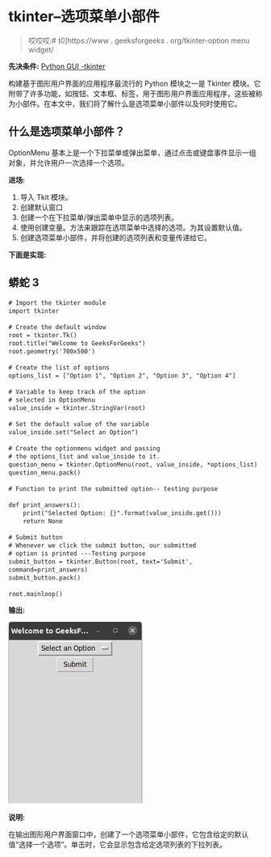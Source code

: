 # tkinter–选项菜单小部件

> 哎哎哎:# t0]https://www . geeksforgeeks . org/tkinter-option menu widget/

**先决条件:** [Python GUI -tkinter](https://www.geeksforgeeks.org/python-gui-tkinter/)

构建基于图形用户界面的应用程序最流行的 Python 模块之一是 Tkinter 模块。它附带了许多功能，如按钮、文本框、标签，用于图形用户界面应用程序，这些被称为小部件。在本文中，我们将了解什么是选项菜单小部件以及何时使用它。

## **什么是选项菜单小部件？**

OptionMenu 基本上是一个下拉菜单或弹出菜单，通过点击或键盘事件显示一组对象，并允许用户一次选择一个选项。

**进场:**

1.  导入 Tkit 模块。
2.  创建默认窗口
3.  创建一个在下拉菜单/弹出菜单中显示的选项列表。
4.  使用创建变量。方法来跟踪在选项菜单中选择的选项。为其设置默认值。
5.  创建选项菜单小部件，并将创建的选项列表和变量传递给它。

**下面是实现:**

## 蟒蛇 3

```
# Import the tkinter module
import tkinter

# Create the default window
root = tkinter.Tk()
root.title("Welcome to GeeksForGeeks")
root.geometry('700x500')

# Create the list of options
options_list = ["Option 1", "Option 2", "Option 3", "Option 4"]

# Variable to keep track of the option
# selected in OptionMenu
value_inside = tkinter.StringVar(root)

# Set the default value of the variable
value_inside.set("Select an Option")

# Create the optionmenu widget and passing 
# the options_list and value_inside to it.
question_menu = tkinter.OptionMenu(root, value_inside, *options_list)
question_menu.pack()

# Function to print the submitted option-- testing purpose

def print_answers():
    print("Selected Option: {}".format(value_inside.get()))
    return None

# Submit button
# Whenever we click the submit button, our submitted
# option is printed ---Testing purpose
submit_button = tkinter.Button(root, text='Submit', command=print_answers)
submit_button.pack()

root.mainloop()
```

**输出:**

![opetionmenu tkinter](img/ae291db5338e9c691dd53a64731f3bde.png)

**说明:**

在输出图形用户界面窗口中，创建了一个选项菜单小部件，它包含给定的默认值“选择一个选项”。单击时，它会显示包含给定选项列表的下拉列表。